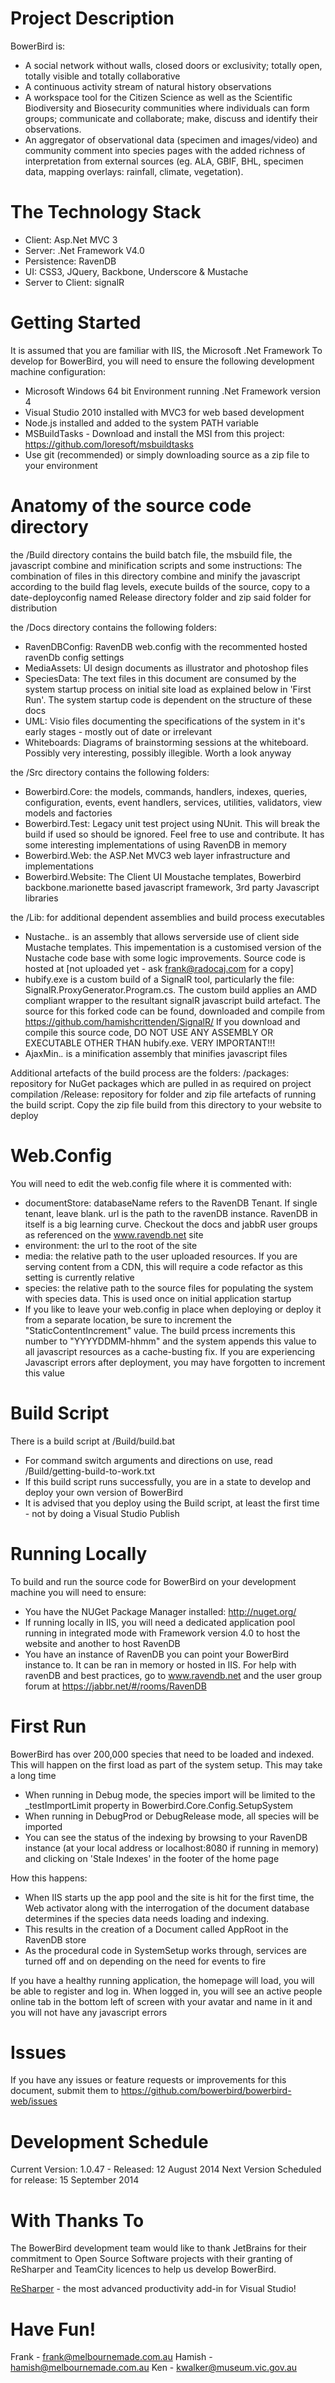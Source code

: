 Project Description
===================
BowerBird is:
*	A social network without walls, closed doors or exclusivity; totally open, totally visible and totally collaborative
*	A continuous activity stream of natural history observations
*	A workspace tool for the Citizen Science as well as the Scientific Biodiversity and Biosecurity communities where individuals can form groups; communicate and collaborate; make, discuss and identify their observations.
*	An aggregator of observational data (specimen and images/video) and community comment into species pages with the added richness of interpretation from external sources (eg. ALA, GBIF, BHL, specimen data, mapping overlays: rainfall, climate, vegetation).


The Technology Stack
====================
* Client: Asp.Net MVC 3
* Server: .Net Framework V4.0
* Persistence: RavenDB
* UI: CSS3, JQuery, Backbone, Underscore & Mustache
* Server to Client: signalR


Getting Started
===============
It is assumed that you are familiar with IIS, the Microsoft .Net Framework 
To develop for BowerBird, you will need to ensure the following development machine configuration:
* Microsoft Windows 64 bit Environment running .Net Framework version 4
* Visual Studio 2010 installed with MVC3 for web based development
* Node.js installed and added to the system PATH variable
* MSBuildTasks - Download and install the MSI from this project: https://github.com/loresoft/msbuildtasks
* Use git (recommended) or simply downloading source as a zip file to your environment


Anatomy of the source code directory
====================================
the /Build directory contains the build batch file, the msbuild file, the javascript combine and minification scripts and some instructions:
The combination of files in this directory combine and minify the javascript according to the build flag levels, execute builds of the source, copy to a date-deployconfig named Release directory folder and zip said folder for distribution

the /Docs directory contains the following folders:
* RavenDBConfig: RavenDB web.config with the recommented hosted ravenDb config settings
* MediaAssets: UI design documents as illustrator and photoshop files
* SpeciesData: The text files in this document are consumed by the system startup process on initial site load as explained below in 'First Run'. The system startup code is dependent on the structure of these docs
* UML: Visio files documenting the specifications of the system in it's early stages - mostly out of date or irrelevant
* Whiteboards: Diagrams of brainstorming sessions at the whiteboard. Possibly very interesting, possibly illegible. Worth a look anyway

the /Src directory contains the following folders:
* Bowerbird.Core: the models, commands, handlers, indexes, queries, configuration, events, event handlers, services, utilities, validators, view models and factories
* Bowerbird.Test: Legacy unit test project using NUnit. This will break the build if used so should be ignored. Feel free to use and contribute. It has some interesting implementations of using RavenDB in memory
* Bowerbird.Web: the ASP.Net MVC3 web layer infrastructure and implementations
* Bowerbird.Website: The Client UI Moustache templates, Bowerbird backbone.marionette based javascript framework, 3rd party Javascript libraries

the /Lib: for additional dependent assemblies and build process executables
* Nustache.*.* is an assembly that allows serverside use of client side Mustache templates. This impementation is a customised version of the Nustache code base with some logic improvements. Source code is hosted at [not uploaded yet - ask frank@radocaj.com for a copy]
* hubify.exe is a custom build of a SignalR tool, particularly the file: SignalR.ProxyGenerator.Program.cs. The custom build applies an AMD compliant wrapper to the resultant signalR javascript build artefact. The source for this forked code can be found, downloaded and compile from https://github.com/hamishcrittenden/SignalR/ If you download and compile this source code, DO NOT USE ANY ASSEMBLY OR EXECUTABLE OTHER THAN hubify.exe. VERY IMPORTANT!!!
* AjaxMin.*.* is a minification assembly that minifies javascript files

Additional artefacts of the build process are the folders:
/packages: repository for NuGet packages which are pulled in as required on project compilation
/Release: repository for folder and zip file artefacts of running the build script. Copy the zip file build from this directory to your website to deploy


Web.Config
==========
You will need to edit the web.config file where it is commented with: <!--YOU WILL NEED TO CHANGE THESE SETTINGS-->
* documentStore: databaseName refers to the RavenDB Tenant. If single tenant, leave blank. url is the path to the ravenDB instance. RavenDB in itself is a big learning curve. Checkout the docs and jabbR user groups as referenced on the www.ravendb.net site
* environment: the url to the root of the site
* media: the relative path to the user uploaded resources. If you are serving content from a CDN, this will require a code refactor as this setting is currently relative
* species: the relative path to the source files for populating the system with species data. This is used once on initial application startup
* If you like to leave your web.config in place when deploying or deploy it from a separate location, be sure to increment the "StaticContentIncrement" value. The build prcess increments this number to "YYYYDDMM-hhmm" and the system appends this value to all javascript resources as a cache-busting fix. If you are experiencing Javascript errors after deployment, you may have forgotten to increment this value


Build Script
============
There is a build script at /Build/build.bat
* For command switch arguments and directions on use, read /Build/getting-build-to-work.txt
* If this build script runs successfully, you are in a state to develop and deploy your own version of BowerBird
* It is advised that you deploy using the Build script, at least the first time - not by doing a Visual Studio Publish


Running Locally
===============
To build and run the source code for BowerBird on your development machine you will need to ensure:
* You have the NUGet Package Manager installed: http://nuget.org/
* If running locally in IIS, you will need a dedicated application pool running in integrated mode with Framework version 4.0 to host the website and another to host RavenDB
* You have an instance of RavenDB you can point your BowerBird instance to. It can be ran in memory or hosted in IIS. For help with ravenDB and best practices, go to www.ravendb.net and the user group forum at https://jabbr.net/#/rooms/RavenDB


First Run
=========
BowerBird has over 200,000 species that need to be loaded and indexed. This will happen on the first load as part of the system setup. This may take a long time
* When running in Debug mode, the species import will be limited to the _testImportLimit property in Bowerbird.Core.Config.SetupSystem
* When running in DebugProd or DebugRelease mode, all species will be imported
* You can see the status of the indexing by browsing to your RavenDB instance (at your local address or localhost:8080 if running in memory) and clicking on 'Stale Indexes' in the footer of the home page

How this happens:
* When IIS starts up the app pool and the site is hit for the first time, the Web activator along with the interrogation of the document database determines if the species data needs loading and indexing. 
* This results in the creation of a Document called AppRoot in the RavenDB store
* As the procedural code in SystemSetup works through, services are turned off and on depending on the need for events to fire

If you have a healthy running application, the homepage will load, you will be able to register and log in. When logged in, you will see an active people online tab in the bottom left of screen with your avatar and name in it and you will not have any javascript errors


Issues
======
If you have any issues or feature requests or improvements for this document, submit them to https://github.com/bowerbird/bowerbird-web/issues


Development Schedule
====================
Current Version: 1.0.47 - Released: 12 August 2014
Next Version Scheduled for release: 15 September 2014


With Thanks To
==============
The BowerBird development team would like to thank JetBrains for their commitment to Open Source Software projects with their granting of ReSharper and TeamCity licences to help us develop BowerBird.

<a href="http://www.jetbrains.com/resharper/">ReSharper</a> - the most advanced productivity add-in for Visual Studio!

Have Fun!
=========
Frank - frank@melbournemade.com.au
Hamish - hamish@melbournemade.com.au
Ken - kwalker@museum.vic.gov.au
